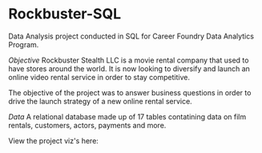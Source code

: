# Rockbuster-SQL
Data Analysis project conducted in SQL for Career Foundry Data Analytics Program.

*Objective*
Rockbuster Stealth LLC is a movie rental company that used to have stores around the world. It is now looking to diversify and launch an online video rental service in order to stay competitive.

The objective of the project was to answer business questions in order to drive the launch strategy of a new online rental service.

*Data*
A relational database made up of 17 tables contatining data on film rentals, customers, actors, payments and more.

View the project viz's here:

